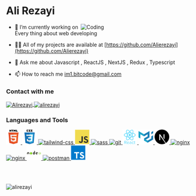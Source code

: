 # Ali Rezayi

<img align="right" alt="Coding" width="300" src="https://media.tenor.com/6PUE1PAsXQUAAAAd/scaler-create-impact.gif">

<div>
  
- 🔭 I’m currently working on Every thing about web developing

- 👨‍💻 All of my projects are available at [https://github.com/Alierezayi](https://github.com/Alierezayi)

- 💬 Ask me about Javascript , ReactJS , NextJS , Redux , Typescript

- 📫 How to reach me im1.bitcode@gmail.com

</div>

### Contact with me
<p align="left">                                    
<a href="https://t.me/AlieRezayi" target="blank">
  <img 
    align="center" 
    src="https://static.cdnlogo.com/logos/t/23/telegram.png" 
    alt="Alirezayi" 
    height="40" 
    width="40" 
    />
</a>
  
<a href="https://instagram.com/ali._rezaeyi" target="blank">
  <img 
    align="center"
    src="https://raw.githubusercontent.com/rahuldkjain/github-profile-readme-generator/master/src/images/icons/Social/instagram.svg" 
    alt="alirezayi" 
    height="30" 
    width="40" 
    />
</a>
</p>

### Languages and Tools
<p align="left">
  <a href="https://www.w3.org/html/" target="_blank" rel="noreferrer"> 
    <img src="https://raw.githubusercontent.com/devicons/devicon/master/icons/html5/html5-original-wordmark.svg" alt="html5" width="40" height="40"/> 
  </a> 
  
  <a href="https://www.w3schools.com/css/" target="_blank" rel="noreferrer">
    <img src="https://raw.githubusercontent.com/devicons/devicon/master/icons/css3/css3-original-wordmark.svg" alt="css3" width="40" height="40"/> 
  </a> 
  
  <a href="https://tailwindcss.com" target="_blank" rel="noreferrer"> 
    <img src="https://img.icons8.com/?size=512&id=4PiNHtUJVbLs&format=png" alt="tailwind-css" width="40" height="40"/> 
  </a> 
   
  <a href="https://developer.mozilla.org/en-US/docs/Web/JavaScript" target="_blank" rel="noreferrer"> 
    <img src="https://raw.githubusercontent.com/devicons/devicon/master/icons/javascript/javascript-original.svg" alt="javascript" width="40" height="40"/> 
  </a> 
   
  <a href="https://sass-lang.com/" target="_blank" rel="noreferrer"> 
    <img src="https://upload.wikimedia.org/wikipedia/commons/9/96/Sass_Logo_Color.svg" alt="sass" width="40" height="40"/> 
  </a> 

  <a href="https://git-scm.com/" target="_blank" rel="noreferrer"> 
    <img src="https://www.vectorlogo.zone/logos/git-scm/git-scm-icon.svg" alt="git" width="40" height="40"/> 
  </a> 
  
  <a href="https://react.dev" target="_blank" rel="noreferrer"> 
    <img src="https://raw.githubusercontent.com/devicons/devicon/master/icons/react/react-original-wordmark.svg" alt="react" width="40" height="40"/> 
  </a> 
  
  <a href="https://mui.com/" target="_blank" rel="noreferrer"> 
    <img src="https://raw.githubusercontent.com/devicons/devicon/master/icons/materialui/materialui-original.svg" alt="material-ui" width="40" height="40"/> 
  </a> 
  
  <a href="https://nextjs.org/" target="_blank" rel="noreferrer"> 
    <img src="https://raw.githubusercontent.com/devicons/devicon/master/icons/nextjs/nextjs-original.svg" alt="nestjs" width="40" height="40"/> 
  </a> 
  
  <a href="https://graphql.org/" target="_blank" rel="noreferrer"> 
    <img src="https://graphql.org/img/logo.svg" alt="nginx" width="40" height="40"/> 
  </a>   
  
  <a href="https://redux.js.org/" target="_blank" rel="noreferrer"> 
    <img src="https://d33wubrfki0l68.cloudfront.net/0834d0215db51e91525a25acf97433051f280f2f/c30f5/img/redux.svg" alt="nginx" width="40" height="40"/> 
  </a> 
  
  <a href="https://nodejs.org" target="_blank" rel="noreferrer"> 
    <img src="https://raw.githubusercontent.com/devicons/devicon/master/icons/nodejs/nodejs-original-wordmark.svg" alt="nodejs" width="40" height="40"/> 
  </a> 
  
  <a href="https://postman.com" target="_blank" rel="noreferrer"> 
    <img src="https://www.vectorlogo.zone/logos/getpostman/getpostman-icon.svg" alt="postman" width="40" height="40"/> 
  </a> 
  
  <a href="https://www.typescriptlang.org/" target="_blank" rel="noreferrer"> 
    <img src="https://raw.githubusercontent.com/devicons/devicon/master/icons/typescript/typescript-original.svg" alt="typescript" width="40" height="40"/> 
  </a> 
</p>

<br />
<br />

<p>
  <img align="left" src="https://github-readme-stats-sigma-five.vercel.app/api/top-langs?username=alierezayi&show_icons=true&locale=en&layout=compact"         alt="alirezayi" />
</p>
